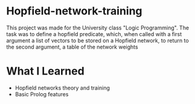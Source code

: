 # Hopfield-network-training

This project was made for the University class "Logic Programming".
The task was to define a hopfield predicate, which, when called with a first argument a
list of vectors to be stored on a Hopfield network, to return to the second argument, a
table of the network weights

# What I Learned

* Hopfield networks theory and training
* Basic Prolog features
